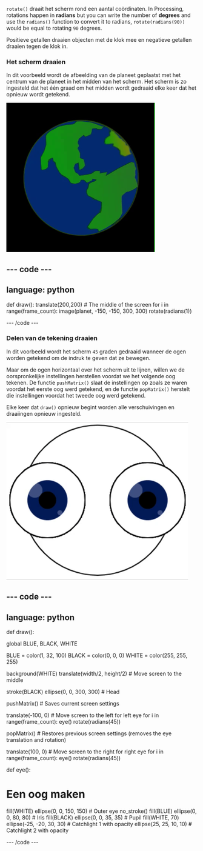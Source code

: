 
`rotate()` draait het scherm rond een aantal coördinaten. In Processing, rotations happen in **radians** but you can write the number of **degrees** and use the `radians()` function to convert it to radians, `rotate(radians(90))` would be equal to rotating `90` degrees.

Positieve getallen draaien objecten met de klok mee en negatieve getallen draaien tegen de klok in.

### Het scherm draaien

In dit voorbeeld wordt de afbeelding van de planeet geplaatst met het centrum van de planeet in het midden van het scherm. Het scherm is zo ingesteld dat het één graad om het midden wordt gedraaid elke keer dat het opnieuw wordt getekend.

![Het uitvoergebied met een planeet die rond het midden draait](images/rotate_planet.gif)

--- code ---
---
language: python
---

def draw(): translate(200,200) # The middle of the screen for i in range(frame_count): image(planet, -150, -150, 300, 300) rotate(radians(1))

--- /code ---

### Delen van de tekening draaien

In dit voorbeeld wordt het scherm `45` graden gedraaid wanneer de ogen worden getekend om de indruk te geven dat ze bewegen.

Maar om de ogen horizontaal over het scherm uit te lijnen, willen we de oorspronkelijke instellingen herstellen voordat we het volgende oog tekenen. De functie `pushMatrix()` slaat de instellingen op zoals ze waren voordat het eerste oog werd getekend, en de functie `popMatrix()` herstelt die instellingen voordat het tweede oog werd getekend.

Elke keer dat `draw()` opnieuw begint worden alle verschuivingen en draaiingen opnieuw ingesteld.

![Het uitvoergebied met een bewegend beeld van een roterend oog gemaakt van cirkels](images/rotate_eyes.gif)

--- code ---
---
language: python
---

def draw():

  global BLUE, BLACK, WHITE

  BLUE = color(1, 32, 100) BLACK = color(0, 0, 0) WHITE = color(255, 255, 255)

  background(WHITE) translate(width/2, height/2) # Move screen to the middle

  stroke(BLACK) ellipse(0, 0, 300, 300) # Head

  pushMatrix() # Saves current screen settings

  translate(-100, 0) # Move screen to the left for left eye for i in range(frame_count): eye() rotate(radians(45))

  popMatrix() # Restores previous screen settings (removes the eye translation and rotation)

  translate(100, 0) # Move screen to the right for right eye for i in range(frame_count): eye() rotate(radians(45))

def eye():

# Een oog maken
  fill(WHITE) ellipse(0, 0, 150, 150) # Outer eye no_stroke() fill(BLUE) ellipse(0, 0, 80, 80) # Iris fill(BLACK) ellipse(0, 0, 35, 35) # Pupil fill(WHITE, 70) ellipse(-25, -20, 30, 30) # Catchlight 1 with opacity ellipse(25, 25, 10, 10) # Catchlight 2 with opacity

--- /code ---
